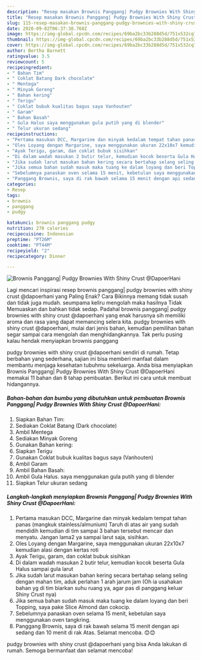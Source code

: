 ```yaml
---
description: "Resep masakan Brownis Panggang| Pudgy Brownies With Shiny Crust @DapoerHani | Bahan Membuat Brownis Panggang| Pudgy Brownies With Shiny Crust @DapoerHani Yang Enak Dan Mudah"
title: "Resep masakan Brownis Panggang| Pudgy Brownies With Shiny Crust @DapoerHani | Bahan Membuat Brownis Panggang| Pudgy Brownies With Shiny Crust @DapoerHani Yang Enak Dan Mudah"
slug: 115-resep-masakan-brownis-panggang-pudgy-brownies-with-shiny-crust-dapoerhani-bahan-membuat-brownis-panggang-pudgy-brownies-with-shiny-crust-dapoerhani-yang-enak-dan-mudah
date: 2020-09-02T06:37:38.768Z
image: https://img-global.cpcdn.com/recipes/69ba2bc33b288d5d/751x532cq70/brownis-panggang-pudgy-brownies-with-shiny-crust-dapoerhani-foto-resep-utama.jpg
thumbnail: https://img-global.cpcdn.com/recipes/69ba2bc33b288d5d/751x532cq70/brownis-panggang-pudgy-brownies-with-shiny-crust-dapoerhani-foto-resep-utama.jpg
cover: https://img-global.cpcdn.com/recipes/69ba2bc33b288d5d/751x532cq70/brownis-panggang-pudgy-brownies-with-shiny-crust-dapoerhani-foto-resep-utama.jpg
author: Bertha Barnett
ratingvalue: 3.5
reviewcount: 5
recipeingredient:
- " Bahan Tim"
- " Coklat Batang Dark chocolate"
- " Mentega"
- " Minyak Goreng"
- " Bahan kering"
- " Terigu"
- " Coklat bubuk kualitas bagus saya Vanhouten"
- " Garam"
- " Bahan Basah"
- " Gula Halus saya menggunakan gula putih yang di blender"
- " Telur ukuran sedang"
recipeinstructions:
- "Pertama masukan DCC, Margarine dan minyak kedalam tempat tahan panas (mangkuk stainless/almunium) Taruh di atas air yang sudah mendidih kemudian di tim sampai 3 bahan tersebut mencair dan menyatu. Jangan lama2 ya sampai larut saja, sisihkan."
- "Oles Loyang dengan Margarine, saya menggunakan ukuran 22x10x7 kemudian alasi dengan kertas roti"
- "Ayak Terigu, garam, dan coklat bubuk sisihkan"
- "Di dalam wadah masukan 2 butir telur, kemudian kocok beserta Gula Halus sampai gula larut"
- "Jika sudah larut masukan bahan kering secara bertahap selang seling dengan mahan tim, aduk perlahan 1 arah jarum jam (Oh ia usahakan bahan yg di tim biarkan suhu ruang ya, agar pas di panggang keluar Shiny Crust nya)"
- "Jika semua bahan sudah masuk maka tuang ke dalam loyang dan beri Topping, saya pake Slice Almond dan cokocip."
- "Sebelumnya panaskan oven selama 15 menit, kebetulan saya menggunakan oven tangkring."
- "Panggang Brownis, saya di rak bawah selama 15 menit dengan api sedang dan 10 menit di rak Atas. Selamat mencoba. 😊😊"
categories:
- Resep
tags:
- brownis
- panggang
- pudgy

katakunci: brownis panggang pudgy 
nutrition: 270 calories
recipecuisine: Indonesian
preptime: "PT26M"
cooktime: "PT44M"
recipeyield: "2"
recipecategory: Dinner

---
```



![Brownis Panggang| Pudgy Brownies With Shiny Crust @DapoerHani](https://img-global.cpcdn.com/recipes/69ba2bc33b288d5d/751x532cq70/brownis-panggang-pudgy-brownies-with-shiny-crust-dapoerhani-foto-resep-utama.jpg)

Lagi mencari inspirasi resep brownis panggang| pudgy brownies with shiny crust @dapoerhani yang Paling Enak? Cara Bikinnya memang tidak susah dan tidak juga mudah. seumpama keliru mengolah maka hasilnya Tidak Memuaskan dan bahkan tidak sedap. Padahal brownis panggang| pudgy brownies with shiny crust @dapoerhani yang enak harusnya sih memiliki aroma dan rasa yang dapat memancing selera kita.
 pudgy brownies with shiny crust @dapoerhani, mulai dari jenis bahan, kemudian pemilihan bahan segar sampai cara mengolah dan menghidangkannya. Tak perlu pusing kalau hendak menyiapkan brownis panggang

 pudgy brownies with shiny crust @dapoerhani sendiri di rumah. Tetap berbahan yang sederhana, sajian ini bisa memberi manfaat dalam membantu menjaga kesehatan tubuhmu sekeluarga. Anda bisa menyiapkan Brownis Panggang| Pudgy Brownies With Shiny Crust @DapoerHani memakai 11 bahan dan 8 tahap pembuatan. Berikut ini cara untuk membuat hidangannya.

<!--inarticleads1-->

##### Bahan-bahan dan bumbu yang dibutuhkan untuk pembuatan Brownis Panggang| Pudgy Brownies With Shiny Crust @DapoerHani:

1. Siapkan  Bahan Tim:
1. Sediakan  Coklat Batang (Dark chocolate)
1. Ambil  Mentega
1. Sediakan  Minyak Goreng
1. Gunakan  Bahan kering:
1. Siapkan  Terigu
1. Gunakan  Coklat bubuk kualitas bagus saya (Vanhouten)
1. Ambil  Garam
1. Ambil  Bahan Basah:
1. Ambil  Gula Halus. saya menggunakan gula putih yang di blender
1. Siapkan  Telur ukuran sedang




<!--inarticleads2-->

##### Langkah-langkah menyiapkan Brownis Panggang| Pudgy Brownies With Shiny Crust @DapoerHani:

1. Pertama masukan DCC, Margarine dan minyak kedalam tempat tahan panas (mangkuk stainless/almunium) Taruh di atas air yang sudah mendidih kemudian di tim sampai 3 bahan tersebut mencair dan menyatu. Jangan lama2 ya sampai larut saja, sisihkan.
1. Oles Loyang dengan Margarine, saya menggunakan ukuran 22x10x7 kemudian alasi dengan kertas roti
1. Ayak Terigu, garam, dan coklat bubuk sisihkan
1. Di dalam wadah masukan 2 butir telur, kemudian kocok beserta Gula Halus sampai gula larut
1. Jika sudah larut masukan bahan kering secara bertahap selang seling dengan mahan tim, aduk perlahan 1 arah jarum jam (Oh ia usahakan bahan yg di tim biarkan suhu ruang ya, agar pas di panggang keluar Shiny Crust nya)
1. Jika semua bahan sudah masuk maka tuang ke dalam loyang dan beri Topping, saya pake Slice Almond dan cokocip.
1. Sebelumnya panaskan oven selama 15 menit, kebetulan saya menggunakan oven tangkring.
1. Panggang Brownis, saya di rak bawah selama 15 menit dengan api sedang dan 10 menit di rak Atas. Selamat mencoba. 😊😊




 pudgy brownies with shiny crust @dapoerhani yang bisa Anda lakukan di rumah. Semoga bermanfaat dan selamat mencoba!
